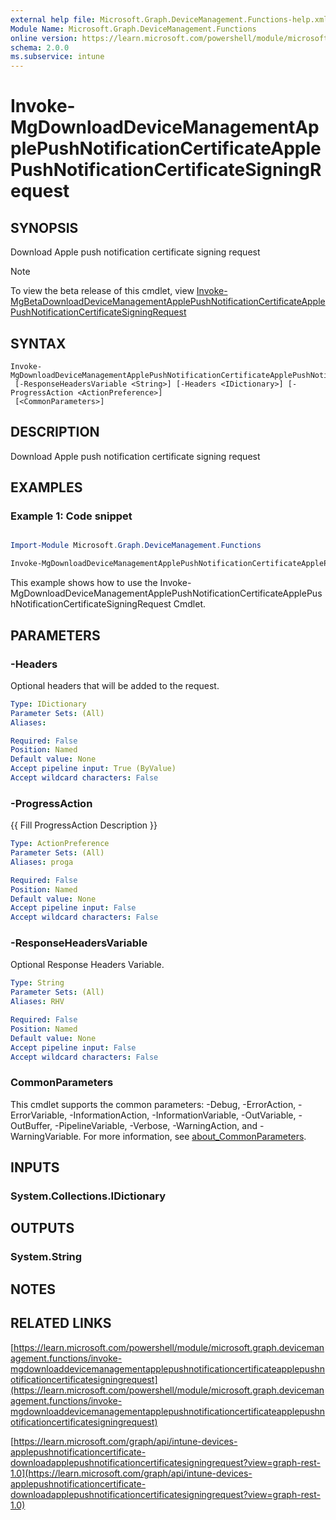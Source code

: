 ```yaml
---
external help file: Microsoft.Graph.DeviceManagement.Functions-help.xml
Module Name: Microsoft.Graph.DeviceManagement.Functions
online version: https://learn.microsoft.com/powershell/module/microsoft.graph.devicemanagement.functions/invoke-mgdownloaddevicemanagementapplepushnotificationcertificateapplepushnotificationcertificatesigningrequest
schema: 2.0.0
ms.subservice: intune
---
```


# Invoke-MgDownloadDeviceManagementApplePushNotificationCertificateApplePushNotificationCertificateSigningRequest

## SYNOPSIS
Download Apple push notification certificate signing request

> [!NOTE]
> To view the beta release of this cmdlet, view [Invoke-MgBetaDownloadDeviceManagementApplePushNotificationCertificateApplePushNotificationCertificateSigningRequest](/powershell/module/Microsoft.Graph.Beta.DeviceManagement.Functions/Invoke-MgBetaDownloadDeviceManagementApplePushNotificationCertificateApplePushNotificationCertificateSigningRequest?view=graph-powershell-beta)

## SYNTAX

```
Invoke-MgDownloadDeviceManagementApplePushNotificationCertificateApplePushNotificationCertificateSigningRequest
 [-ResponseHeadersVariable <String>] [-Headers <IDictionary>] [-ProgressAction <ActionPreference>]
 [<CommonParameters>]
```

## DESCRIPTION
Download Apple push notification certificate signing request

## EXAMPLES
### Example 1: Code snippet

```powershell

Import-Module Microsoft.Graph.DeviceManagement.Functions

Invoke-MgDownloadDeviceManagementApplePushNotificationCertificateApplePushNotificationCertificateSigningRequest

```
This example shows how to use the Invoke-MgDownloadDeviceManagementApplePushNotificationCertificateApplePushNotificationCertificateSigningRequest Cmdlet.


## PARAMETERS

### -Headers
Optional headers that will be added to the request.

```yaml
Type: IDictionary
Parameter Sets: (All)
Aliases:

Required: False
Position: Named
Default value: None
Accept pipeline input: True (ByValue)
Accept wildcard characters: False
```

### -ProgressAction
{{ Fill ProgressAction Description }}

```yaml
Type: ActionPreference
Parameter Sets: (All)
Aliases: proga

Required: False
Position: Named
Default value: None
Accept pipeline input: False
Accept wildcard characters: False
```

### -ResponseHeadersVariable
Optional Response Headers Variable.

```yaml
Type: String
Parameter Sets: (All)
Aliases: RHV

Required: False
Position: Named
Default value: None
Accept pipeline input: False
Accept wildcard characters: False
```

### CommonParameters
This cmdlet supports the common parameters: -Debug, -ErrorAction, -ErrorVariable, -InformationAction, -InformationVariable, -OutVariable, -OutBuffer, -PipelineVariable, -Verbose, -WarningAction, and -WarningVariable. For more information, see [about_CommonParameters](http://go.microsoft.com/fwlink/?LinkID=113216).

## INPUTS

### System.Collections.IDictionary
## OUTPUTS

### System.String
## NOTES

## RELATED LINKS

[https://learn.microsoft.com/powershell/module/microsoft.graph.devicemanagement.functions/invoke-mgdownloaddevicemanagementapplepushnotificationcertificateapplepushnotificationcertificatesigningrequest](https://learn.microsoft.com/powershell/module/microsoft.graph.devicemanagement.functions/invoke-mgdownloaddevicemanagementapplepushnotificationcertificateapplepushnotificationcertificatesigningrequest)

[https://learn.microsoft.com/graph/api/intune-devices-applepushnotificationcertificate-downloadapplepushnotificationcertificatesigningrequest?view=graph-rest-1.0](https://learn.microsoft.com/graph/api/intune-devices-applepushnotificationcertificate-downloadapplepushnotificationcertificatesigningrequest?view=graph-rest-1.0)





